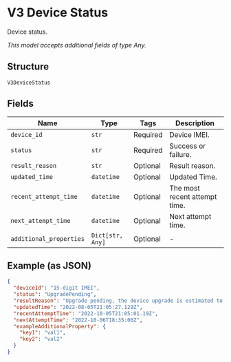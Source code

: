 
# V3 Device Status

Device status.

*This model accepts additional fields of type Any.*

## Structure

`V3DeviceStatus`

## Fields

| Name | Type | Tags | Description |
|  --- | --- | --- | --- |
| `device_id` | `str` | Required | Device IMEI. |
| `status` | `str` | Required | Success or failure. |
| `result_reason` | `str` | Optional | Result reason. |
| `updated_time` | `datetime` | Optional | Updated Time. |
| `recent_attempt_time` | `datetime` | Optional | The most recent attempt time. |
| `next_attempt_time` | `datetime` | Optional | Next attempt time. |
| `additional_properties` | `Dict[str, Any]` | Optional | - |

## Example (as JSON)

```json
{
  "deviceId": "15-digit IMEI",
  "status": "UpgradePending",
  "resultReason": "Upgrade pending, the device upgrade is estimated to be scheduled for 06 Oct 22 18:05 UTC",
  "updatedTime": "2022-08-05T21:05:27.129Z",
  "recentAttemptTime": "2022-10-05T21:05:01.19Z",
  "nextAttemptTime": "2022-10-06T18:35:00Z",
  "exampleAdditionalProperty": {
    "key1": "val1",
    "key2": "val2"
  }
}
```

